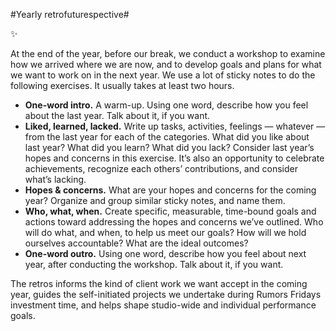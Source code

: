 #Yearly retrofuturespective#

✨

At the end of the year, before our break, we conduct a workshop to examine how we arrived where we are now, and to develop goals and plans for what we want to work on in the next year. We use a lot of sticky notes to do the following exercises. It usually takes at least two hours.

- **One-word intro.** A warm-up. Using one word, describe how you feel about the last year. Talk about it, if you want.
- **Liked, learned, lacked.** Write up tasks, activities, feelings — whatever — from the last year for each of the categories. What did you like about last year? What did you learn? What did you lack? Consider last year’s hopes and concerns in this exercise. It’s also an opportunity to celebrate achievements, recognize each others’ contributions, and consider what’s lacking.
- **Hopes & concerns.** What are your hopes and concerns for the coming year? Organize and group similar sticky notes, and name them.
- **Who, what, when.** Create specific, measurable, time-bound goals and actions toward addressing the hopes and concerns we’ve outlined. Who will do what, and when, to help us meet our goals? How will we hold ourselves accountable? What are the ideal outcomes?
- **One-word outro.** Using one word, describe how you feel about next year, after conducting the workshop. Talk about it, if you want.

The retros informs the kind of client work we want accept in the coming year, guides the self-initiated projects we undertake during Rumors Fridays investment time, and helps shape studio-wide and individual performance goals.